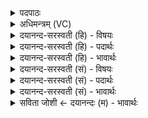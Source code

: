 <details><summary>पदपाठः</summary>

वात॑स्य। जू॒तिम्। वरु॑णस्य। नाभि॑म्। अश्व॑म्। ज॒ज्ञा॒नम्। स॒रि॒रस्य॑। मध्ये॑। शिशु॑म्। न॒दीना॑म्। हरि॑म्। अद्रि॑बुध्न॒मित्यद्रि॑बुध्नम्। अग्ने॑। मा। हि॒ꣳसीः॒। प॒र॒मे। व्यो॑म॒न्निति॒ विऽओ॑मन्। ४२।
</details>

<details><summary>अधिमन्त्रम् (VC)</summary>

- अग्निर्देवता
- विरूप ऋषिः
- निचृत्त्रिष्टुप्
- धैवतः
</details>

<details><summary>दयानन्द-सरस्वती (हि) - विषयः</summary>

फिर विद्वान् पुरुष को क्या करना चाहिये, यह विषय अगले मन्त्र में कहा है ॥
</details>

<details><summary>दयानन्द-सरस्वती (हि) - पदार्थः</summary>

पदार्थान्वयभाषाः -  हे (अग्ने) तेजस्विन् विद्वन् ! आप (परमे व्योमन्) सर्वव्याप्त उत्तम आकाश में (वातस्य) वायु के (मध्ये) मध्य में (जूतिम्) वेगरूप (अश्वम्) अश्व को (सरिरस्य) जलमय (वरुणस्य) उत्तम समुद्र के (नाभिम्) बन्धन को और (नदीनाम्) नदियों के प्रभाव से (जज्ञानम्) प्रकट हुए (शिशुम्) बालक के तुल्य वर्त्तमान (हरिम्) नील वर्णयुक्त (अद्रिबुध्नम्) सूक्ष्म मेघ को (मा) मत (हिंसीः) नष्ट कीजिये ॥४२ ॥
</details>

<details><summary>दयानन्द-सरस्वती (हि) - भावार्थः</summary>

भावार्थभाषाः -  इस मन्त्र में वाचकलुप्तोपमालङ्कार है। मनुष्यों को चाहिये कि प्रमाद को छोड़ के आकाश में वर्त्तमान वायु के वेग और वर्षा के प्रबन्धरूप मेघ का विनाश न करके अपनी-अपनी अवस्था को बढ़ावें ॥४२ ॥
</details>

<details><summary>दयानन्द-सरस्वती (सं) - विषयः</summary>

पुनस्तेन किं कार्य्यमित्याह ॥
</details>

<details><summary>दयानन्द-सरस्वती (सं) - पदार्थः</summary>

पदार्थान्वयभाषाः -  हे अग्ने विद्वस्त्वं परमे व्योमन् वातस्य मध्ये जूतिमश्वं सरिरस्य वरुणस्य नाभिं नदीनां जज्ञानं शिशुं बालमिव वर्त्तमानं हरिमद्रिबुध्नं मा हिंसीः ॥४२ ॥
</details>

<details><summary>दयानन्द-सरस्वती (सं) - भावार्थः</summary>

भावार्थभाषाः -  अत्र वाचकलुप्तोपमालङ्कारः। मनुष्यैः प्रमादेनावकाशे वर्त्तमानं वायुवेगं वृष्टिप्रबन्धं मेघमहत्वा जीवनं वर्धनीयम् ॥४२ ॥
</details>

<details><summary>सविता जोशी ← दयानन्दः (म) - भावार्थः</summary>

भावार्थभाषाः -  या मंत्रात वाचकलुप्तोपमालंकार आहे. माणसांनी प्रमाद करणे सोडून द्यावे. आकाशातील वायूचा वेग व वृष्टी करणारा मेघ याचा नाश न करता आपले आयुष्य वाढवावे.
</details>
